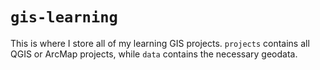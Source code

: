 # `gis-learning`
This is where I store all of my learning GIS projects. `projects` contains all QGIS or ArcMap projects, while `data` contains the necessary geodata.